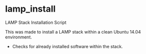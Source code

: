 # lamp_install
LAMP Stack Installation Script

This was made to install a LAMP stack within a clean Ubuntu 14.04 environment.

* Checks for already installed software within the stack.
